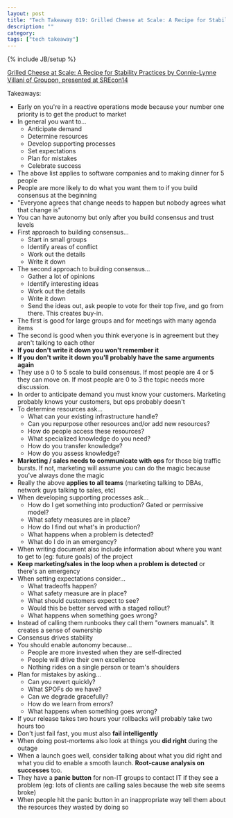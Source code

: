 ```yaml
---
layout: post
title: "Tech Takeaway 019: Grilled Cheese at Scale: A Recipe for Stability Practices by Connie Lynne Villani of Groupon"
description: ""
category: 
tags: ["tech takeaway"]
---
```

{% include JB/setup %}

[Grilled Cheese at Scale: A Recipe for Stability Practices by Connie-Lynne Villani of Groupon, presented at SREcon14](https://www.youtube.com/watch?v=bwxY2IBmDhc)

Takeaways:

* Early on you're in a reactive operations mode because your number one priority is to get the product to market
* In general you want to...
	* Anticipate demand
	* Determine resources
	* Develop supporting processes
	* Set expectations
	* Plan for mistakes
	* Celebrate success
* The above list applies to software companies and to making dinner for 5 people
* People are more likely to do what you want them to if you build consensus at the beginning
* "Everyone agrees that change needs to happen but nobody agrees what that change is"
* You can have autonomy but only after you build consensus and trust levels
* First approach to building consensus...
	* Start in small groups
	* Identify areas of conflict
	* Work out the details
	* Write it down
* The second approach to building consensus...
	* Gather a lot of opinions
	* Identify interesting ideas
	* Work out the details
	* Write it down
	* Send the ideas out, ask people to vote for their top five, and go from there.  This creates buy-in.
* The first is good for large groups and for meetings with many agenda items
* The second is good when you think everyone is in agreement but they aren't talking to each other
* **If you don't write it down you won't remember it**
* **If you don't write it down you'll probably have the same arguments again**
* They use a 0 to 5 scale to build consensus.  If most people are 4 or 5 they can move on.  If most people are 0 to 3 the topic needs more discussion.
* In order to anticipate demand you must know your customers.  Marketing probably knows your customers, but ops probably doesn't
* To determine resources ask...
	* What can your existing infrastructure handle?
	* Can you repurpose other resources and/or add new resources?
	* How do people access these resources?
	* What specialized knowledge do you need?
	* How do you transfer knowledge?
	* How do you assess knowledge?
* **Marketing / sales needs to communicate with ops** for those big traffic bursts.  If not, marketing will assume you can do the magic because you've always done the magic
* Really the above **applies to all teams** (marketing talking to DBAs, network guys talking to sales, etc)
* When developing supporting processes ask...
	* How do I get something into production?  Gated or permissive model?
	* What safety measures are in place?
	* How do I find out what's in production?
	* What happens when a problem is detected?
	* What do I do in an emergency?
* When writing document also include information about where you want to get to (eg: future goals) of the project
* **Keep marketing/sales in the loop when a problem is detected** or there's an emergency
* When setting expectations consider...
	* What tradeoffs happen?
	* What safety measure are in place?
	* What should customers expect to see?
	* Would this be better served with a staged rollout?
	* What happens when something goes wrong?
* Instead of calling them runbooks they call them "owners manuals".  It creates a sense of ownership
* Consensus drives stability
* You should enable autonomy because...
	* People are more invested when they are self-directed
	* People will drive their own excellence
	* Nothing rides on a single person or team's shoulders
* Plan for mistakes by asking...
	* Can you revert quickly?
	* What SPOFs do we have?
	* Can we degrade gracefully?
	* How do we learn from errors?
	* What happens when something goes wrong?
* If your release takes two hours your rollbacks will probably take two hours too
* Don't just fail fast, you must also **fail intelligently**
* When doing post-mortems also look at things you **did right** during the outage
* When a launch goes well, consider talking about what you did right and what you did to enable a smooth launch.  **Root-cause analysis on successes** too.
* They have a **panic button** for non-IT groups to contact IT if they see a problem (eg: lots of clients are calling sales because the web site seems broke)
* When people hit the panic button in an inappropriate way tell them about the resources they wasted by doing so